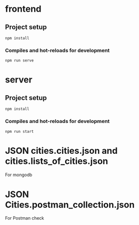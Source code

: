 # frontend

## Project setup
```
npm install
```

### Compiles and hot-reloads for development
```
npm run serve
```
# server

## Project setup
```
npm install
```

### Compiles and hot-reloads for development
```
npm run start
```

# JSON cities.cities.json and cities.lists_of_cities.json
 For mongodb

# JSON Cities.postman_collection.json
For Postman check



